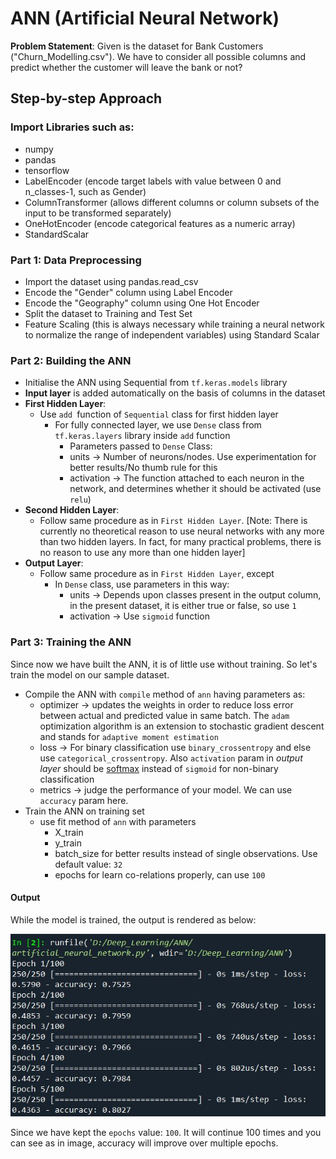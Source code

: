 # ANN (Artificial Neural Network)

**Problem Statement**: Given is the dataset for Bank Customers ("Churn_Modelling.csv"). We have to consider all possible columns and predict whether the customer will leave the bank or not?
## Step-by-step Approach

### Import Libraries such as:
* numpy
* pandas
* tensorflow
* LabelEncoder (encode target labels with value between 0 and n_classes-1, such as Gender)
* ColumnTransformer (allows different columns or column subsets of the input to be transformed separately)
* OneHotEncoder (encode categorical features as a numeric array)
* StandardScalar

### Part 1: Data Preprocessing
* Import the dataset using pandas.read_csv
* Encode the "Gender" column using Label Encoder
* Encode the "Geography" column using One Hot Encoder
* Split the dataset to Training and Test Set
* Feature Scaling (this is always necessary while training a neural network to normalize the range of independent variables) using Standard Scalar

### Part 2: Building the ANN
* Initialise the ANN using Sequential from `tf.keras.models` library
* **Input layer** is added automatically on the basis of columns in the dataset
* **First Hidden Layer**:
  * Use `add `function of `Sequential` class for first hidden layer
    * For fully connected layer, we use `Dense` class from `tf.keras.layers` library inside `add` function
      * Parameters passed to `Dense` Class:
      * units -> Number of neurons/nodes. Use experimentation for better results/No thumb rule for this
      * activation -> The function attached to each neuron in the network, and determines whether it should be activated (use `relu`)
* **Second Hidden Layer**:
  * Follow same procedure as in `First Hidden Layer`. [Note: There is currently no theoretical reason to use neural networks with any more than two hidden layers. In fact, for many practical problems, there is no reason to use any more than one hidden layer]
* **Output Layer**:
  * Follow same procedure as in `First Hidden Layer`, except
    * In `Dense` class, use parameters in this way:
      * units -> Depends upon classes present in the output column, in the present dataset, it is either true or false, so use `1`
      * activation -> Use `sigmoid` function

### Part 3: Training the ANN
Since now we have built the ANN, it is of little use without training. So let's train the model on our sample dataset.
* Compile the ANN with `compile` method of `ann` having parameters as:
  * optimizer ->  updates the weights in order to reduce loss error between actual and predicted value in same batch. The `adam` optimization algorithm is an extension to stochastic gradient descent and stands for `adaptive moment estimation`
  * loss -> For binary classification use `binary_crossentropy` and else use `categorical_crossentropy`. Also `activation` param in *output layer* should be [softmax](https://medium.com/data-science-bootcamp/understand-the-softmax-function-in-minutes-f3a59641e86d) instead of `sigmoid` for non-binary classification
  * metrics ->  judge the performance of your model. We can use `accuracy` param here.
* Train the ANN on training set
  * use fit method of `ann` with parameters
    * X_train
    * y_train
    * batch_size for better results instead of single observations. Use default value: `32`
    * epochs for learn co-relations properly, can use `100`

#### Output
While the model is trained, the output is rendered as below:

![](ann_training_epochs.JPG)

Since we have kept the `epochs` value: `100`. It will continue 100 times and you can see as in image, accuracy will improve over multiple epochs.
